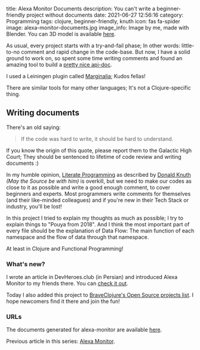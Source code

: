 title: Alexa Monitor Documents
description: You can't write a beginner-friendly project without documents
date: 2021-06-27 12:56:16
category: Programming
tags: clojure, beginner-friendly, knuth
icon: fas fa-spider
image: alexa-monitor-documents.jpg
image_info: Image by me, made with Blender. You can 3D model is available <a href="(https://mega.nz/folder/dcs2FR7K#3_N28U-vC7dLa9vF90kaxA" rel="nofollow" target="_blank">here</a>.

As usual, every project starts with a try-and-fail phase; In other words: little-to-no comment and rapid change in the code-base. But now, I have a solid ground to work on, so spent some time writing comments and found an amazing tool to build a [pretty nice api-doc](https://alexa-monitor.pouyacode.net).

I used a Leiningen plugin called [Marginalia](https://github.com/gdeer81/marginalia); Kudos fellas!

There are similar tools for many other languages; It's not a Clojure-specific thing.


## Writing documents
There's an old saying:
> If the code was hard to write, it should be hard to understand.

If you know the origin of this quote, please report them to the Galactic High Court; They should be sentenced to lifetime of code review and writing documents :)

In my humble opinion, [Literate Programming](https://en.wikipedia.org/wiki/Literate_programming) as described by [Donald Knuth](/pages/jedi-order.html) *(May the Source be with him)* is overkill, but we need to make our codes as close to it as possible and write a good enough comment, to cover beginners and experts. Most programmers write comments for themselves (and their like-minded colleagues) and if you're new in their Tech Stack or industry, you'll be lost!

In this project I tried to explain my thoughts as much as possible; I try to explain things to "Pouya from 2018". And I think the most important part of every file should be the explanation of Data Flow: The main function of each namespace and the flow of data through that namespace.

At least in Clojure and Functional Programming!


### What's new?
I wrote an article in DevHeroes.club (in Persian) and introduced Alexa Monitor to my friends there. You can [check it out](https://devheroes.club/t/topic/5091?u=pouya-abbassi).

Today I also added this project to [BraveClojure's Open Source projects list](http://open-source.braveclojure.com/projects/alexa-monitor). I hope newcomers find it there and join the fun!


### URLs
The documents generated for alexa-monitor are available [here](https://alexa-monitor.pouyacode.net).

Previous article in this series: [Alexa Monitor]({filename}/alexa-monitor.md).
